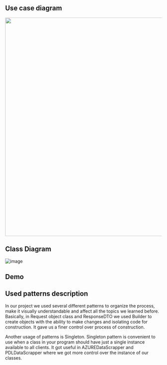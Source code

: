 ## Use case diagram

<img src="https://user-images.githubusercontent.com/93192972/205349537-f4940aa8-2703-4118-94a8-6b5974b7f0de.png" width="700">

## Class Diagram

![image](https://user-images.githubusercontent.com/93192972/205349700-b593d503-0ab8-44ab-a640-b1af5ad2a996.png)

## Demo 

## Used patterns description

In our project we used several different patterns to organize the process, make it visually understandable and affect all the topics we learned before. Basically, in Request object class and ResponseDTO we used Builder to create objects with the ability to make changes and isolating code for construction. It gave us a finer control over process of construction.

Another usage of patterns is Singleton. Singleton pattern is convenient to use when a class in your program should have just a single instance available to all clients. It got useful in AZUREDataScrapper and PDLDataScrapper where we got more control over the instance of our classes.
